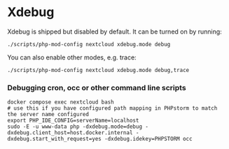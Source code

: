 # Xdebug

Xdebug is shipped but disabled by default. It can be turned on by running:

```
./scripts/php-mod-config nextcloud xdebug.mode debug
```

You can also enable other modes, e.g. trace:

```
./scripts/php-mod-config nextcloud xdebug.mode debug,trace
```

### Debugging cron, occ or other command line scripts

```
docker compose exec nextcloud bash
# use this if you have configured path mapping in PHPstorm to match the server name configured
export PHP_IDE_CONFIG=serverName=localhost
sudo -E -u www-data php -dxdebug.mode=debug -dxdebug.client_host=host.docker.internal -dxdebug.start_with_request=yes -dxdebug.idekey=PHPSTORM occ
```
